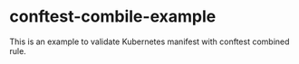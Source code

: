 # conftest-combile-example

This is an example to validate Kubernetes manifest with conftest combined rule.
